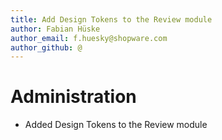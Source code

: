 ```yaml
---
title: Add Design Tokens to the Review module
author: Fabian Hüske
author_email: f.huesky@shopware.com
author_github: @
---
```

# Administration
* Added Design Tokens to the Review module